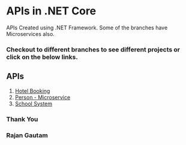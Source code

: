 # APIs in .NET Core

APIs Created using .NET Framework. Some of the branches have Microservices also.

### Checkout to different branches to see different projects or click on the below links.

## APIs

1. [Hotel Booking](https://github.com/rgautam320/APIs-in-dotNET/tree/hotel-booking)
2. [Person - Microservice](https://github.com/rgautam320/APIs-in-dotNET/tree/person-microservice)
3. [School System](https://github.com/rgautam320/APIs-in-dotNET/tree/school-api)

### Thank You

### Rajan Gautam
